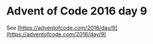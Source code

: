 # Advent of Code 2016 day 9

See [https://adventofcode.com/2016/day/9](https://adventofcode.com/2016/day/9)
